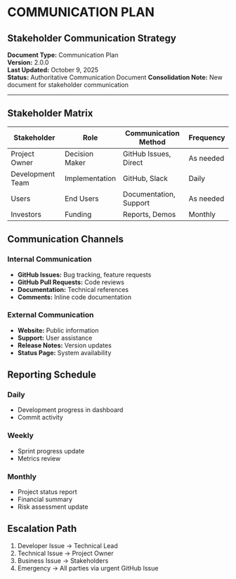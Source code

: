 # COMMUNICATION PLAN
## Stakeholder Communication Strategy

**Document Type:** Communication Plan  
**Version:** 2.0.0  
**Last Updated:** October 9, 2025  
**Status:** Authoritative Communication Document
**Consolidation Note:** New document for stakeholder communication

---

## Stakeholder Matrix

| Stakeholder | Role | Communication Method | Frequency |
|------------|------|---------------------|-----------|
| Project Owner | Decision Maker | GitHub Issues, Direct | As needed |
| Development Team | Implementation | GitHub, Slack | Daily |
| Users | End Users | Documentation, Support | As needed |
| Investors | Funding | Reports, Demos | Monthly |

## Communication Channels

### Internal Communication
- **GitHub Issues:** Bug tracking, feature requests
- **GitHub Pull Requests:** Code reviews
- **Documentation:** Technical references
- **Comments:** Inline code documentation

### External Communication
- **Website:** Public information
- **Support:** User assistance
- **Release Notes:** Version updates
- **Status Page:** System availability

## Reporting Schedule

### Daily
- Development progress in dashboard
- Commit activity

### Weekly
- Sprint progress update
- Metrics review

### Monthly
- Project status report
- Financial summary
- Risk assessment update

## Escalation Path

1. Developer Issue → Technical Lead
2. Technical Issue → Project Owner
3. Business Issue → Stakeholders
4. Emergency → All parties via urgent GitHub Issue

